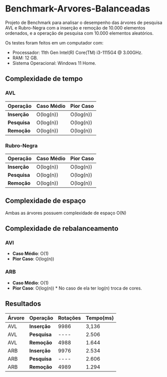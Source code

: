# Benchmark-Arvores-Balanceadas
 Projeto de Benchmark para analisar o desempenho das árvores de pesquisa AVL e Rubro-Negra
 com a inserção e remoção de 10.000 elementos ordenados, e a operação de pesquisa com 10.000 elementos aleatórios.
 
 Os testes foram feitos em um computador com:
 - Processador: 11th Gen Intel(R) Core(TM) i3-1115G4 @ 3.00GHz.
 - RAM: 12 GB.
 - Sistema Operacional: Windows 11 Home.


## Complexidade de tempo
### AVL
| Operação | Caso Médio | Pior Caso |
| --------- | ----------- | --------- |
| **Inserção** | O(log(n)) | O(log(n)) |
| **Pesquisa** | O(log(n)) | O(log(n)) |
| **Remoção** | O(log(n)) | O(log(n)) |


### Rubro-Negra
| Operação | Caso Médio | Pior Caso |
| --------- | ----------- | --------- |
| **Inserção** | O(log(n)) | O(log(n)) |
| **Pesquisa** | O(log(n)) | O(log(n)) |
| **Remoção** | O(log(n)) | O(log(n)) |

## Complexidade de espaço
 Ambas as árvores possuem complexidade de espaço O(N)

## Complexidade de rebalanceamento
 ### AVl
  * **Caso Médio**: O(1)
  * **Pior Caso**: O(log(n))

 ### ARB
  * **Caso Médio**: O(1)
  * **Pior Caso**: O(log(n)) * No caso de ela ter log(n) troca de cores.

## Resultados
| Árvore | Operação | Rotações | Tempo(ms) |
| --------- | --------- | ----------- | --------- |
| AVL | **Inserção** | 9986 | 3,136 |
| AVL | **Pesquisa** | ---- | 2.506 |
| AVL | **Remoção** | 4988 | 1.644 |
| ARB | **Inserção** | 9976 | 2.534 |
| ARB | **Pesquisa** | ---- | 2.606 |
| ARB | **Remoção** | 4989 | 1.294 |
